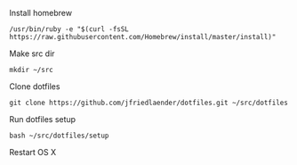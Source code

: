 Install homebrew
```
/usr/bin/ruby -e "$(curl -fsSL https://raw.githubusercontent.com/Homebrew/install/master/install)"
```

Make src dir
```
mkdir ~/src
```

Clone dotfiles
```
git clone https://github.com/jfriedlaender/dotfiles.git ~/src/dotfiles
```

Run dotfiles setup
```
bash ~/src/dotfiles/setup
```

Restart OS X
